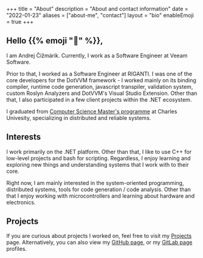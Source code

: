 +++
title = "About"
description = "About and contact information"
date = "2022-01-23"
aliases = ["about-me", "contact"]
layout = "bio"
enableEmoji = true
+++

## Hello {{% emoji ":wave:" %}}, 

I am Andrej Čižmárik. Currently, I work as a Software Engineer at Veeam Software.

Prior to that, I worked as a Software Engineer at RIGANTI. I was one of the core developers for the DotVVM framework - I worked mainly on its binding compiler, runtime code generation, javascript transpiler, validation system, custom Roslyn Analyzers and DotVVM's Visual Studio Extension. Other than that, I also participated in a few client projects within the .NET ecosystem.

I graduated from [Computer Science Master's programme](https://www.mff.cuni.cz/en) at Charles Univesity, specializing in distributed and reliable systems.

## Interests

I work primarily on the .NET platform. Other than that, I like to use C++ for low-level projects and bash for scripting. Regardless, I enjoy learning and exploring new things and understanding systems that I work with to their core.

Right now, I am mainly interested in the system-oriented programming, distributed systems, tools for code generation / code analysis. Other than that I enjoy working with microcontrollers and learning about hardware and electronics.

## Projects

If you are curious about projects I worked on, feel free to visit my [Projects](/projects) page. Alternatively, you can also view my [GitHub page](https://github.com/acizmarik), or my [GitLab page](https://gitlab.com/acizmarik) profiles.